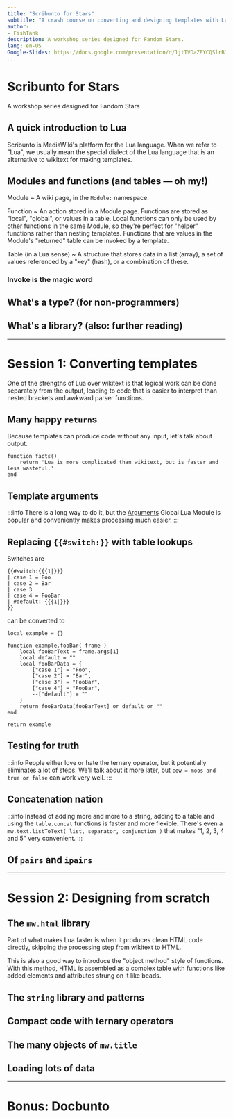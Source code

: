 ```yaml
---
title: "Scribunto for Stars"
subtitle: "A crash course on converting and designing templates with Lua"
author:
- FishTank
description: A workshop series designed for Fandom Stars.
lang: en-US
Google-Slides: https://docs.google.com/presentation/d/1jtTVOaZPYCQSlrB734stAuupVGyCfO72P4zXITaplJA/edit?usp=sharing
...
```


# Scribunto for Stars
A workshop series designed for Fandom Stars

## A quick introduction to Lua
Scribunto is MediaWiki's platform for the Lua language. When we refer to "Lua", we usually mean the special dialect of the Lua language that is an alternative to wikitext for making templates.

## Modules and functions (and tables — oh my!)
Module
  ~ A wiki page, in the `Module:` namespace.

Function
  ~ An action stored in a Module page. Functions are stored as "local", "global", or values in a table. Local functions can only be used by other functions in the same Module, so they're perfect for "helper" functions rather than nesting templates. Functions that are values in the Module's "returned" table can be invoked by a template.
  
Table (in a Lua sense)
  ~ A structure that stores data in a list (array), a set of values referenced by a "key" (hash), or a combination of these.


### Invoke is the magic word

## What's a type? (for non-programmers)

## What's a library? (also: further reading)


------------------
# Session 1: Converting templates
One of the strengths of Lua over wikitext is that logical work can be done separately from the output, leading to code that is easier to interpret than nested brackets and awkward parser functions.


## Many happy `return`s
Because templates can produce code without any input, let's talk about output.

```lua!
function facts()
    return 'Lua is more complicated than wikitext, but is faster and less wasteful.'
end
```

## Template arguments
:::info
There is a long way to do it, but the [Arguments](https://dev.fandom.com/wiki/Global_Lua_Modules/Arguments) Global Lua Module is popular and conveniently makes processing much easier.
:::

## Replacing `{{#switch:}}` with table lookups
Switches are 
```mediawiki!=
{{#switch:{{{1|}}}
| case 1 = Foo
| case 2 = Bar
| case 3
| case 4 = FooBar
| #default: {{{1|}}}
}}
```
can be converted to
```lua!=
local example = {}

function example.fooBar( frame )
    local fooBarText = frame.args[1]
    local default = ""
    local fooBarData = {
        ["case 1"] = "Foo",
        ["case 2"] = "Bar",
        ["case 3"] = "FooBar",
        ["case 4"] = "FooBar",
        --["default"] = ""
    }
    return fooBarData[fooBarText] or default or ""
end

return example
```
## Testing for truth

:::info
People either love or hate the ternary operator, but it potentially eliminates a lot of steps. We'll talk about it more later, but `cow = moos and true or false` can work very well.
:::

## Concatenation nation

:::info
Instead of adding more and more to a string, adding to a table and using the `table.concat` functions is faster and more flexible. There's even a `mw.text.listToText( list, separator, conjunction )` that makes "1, 2, 3, 4 and 5" very convenient.
:::
## Of `pairs` and `ipairs`

------------------
# Session 2: Designing from scratch

## The `mw.html` library
Part of what makes Lua faster is when it produces clean HTML code directly, skipping the processing step from wikitext to HTML. 

This is also a good way to introduce the "object method" style of functions. With this method, HTML is assembled as a complex table with functions like added elements and attributes strung on it like beads.

## The `string` library and patterns

## Compact code with ternary operators

## The many objects of `mw.title` 

## Loading lots of data

------------------
# Bonus: Docbunto